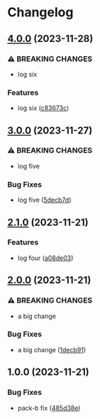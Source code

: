 # Changelog

## [4.0.0](https://github.com/it-harrison/repoman/compare/pack-b-v3.0.0...pack-b-v4.0.0) (2023-11-28)


### ⚠ BREAKING CHANGES

* log six

### Features

* log six ([c83673c](https://github.com/it-harrison/repoman/commit/c83673cb6d4fd2c328a66c40259ffcb5d4b60ce9))

## [3.0.0](https://github.com/it-harrison/repoman/compare/pack-b-v2.1.0...pack-b-v3.0.0) (2023-11-27)


### ⚠ BREAKING CHANGES

* log five

### Bug Fixes

* log five ([5decb7d](https://github.com/it-harrison/repoman/commit/5decb7dfed97d35326452d74e09de7f867cfbabc))

## [2.1.0](https://github.com/it-harrison/repoman/compare/pack-b-v2.0.0...pack-b-v2.1.0) (2023-11-21)


### Features

* log four ([a08de03](https://github.com/it-harrison/repoman/commit/a08de03cb98bbe1fde55cd319489a79715de58a5))

## [2.0.0](https://github.com/it-harrison/repoman/compare/pack-b-v1.0.0...pack-b-v2.0.0) (2023-11-21)


### ⚠ BREAKING CHANGES

* a big change

### Bug Fixes

* a big change ([1decb91](https://github.com/it-harrison/repoman/commit/1decb91c541b1ed91af70c1f80fa3c25a7fb33da))

## 1.0.0 (2023-11-21)


### Bug Fixes

* pack-b fix ([485d38e](https://github.com/it-harrison/repoman/commit/485d38e79ea7df076a7e4cf8d092c4d97e690455))
